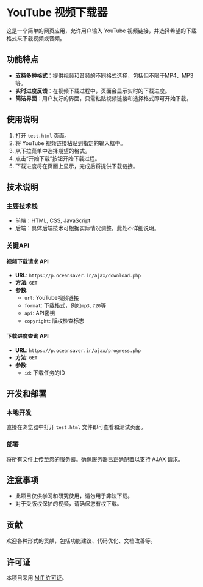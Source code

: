 # YouTube 视频下载器

这是一个简单的网页应用，允许用户输入 YouTube 视频链接，并选择希望的下载格式来下载视频或音频。

## 功能特点

- **支持多种格式**：提供视频和音频的不同格式选择，包括但不限于MP4、MP3等。
- **实时进度反馈**：在视频下载过程中，页面会显示实时的下载进度。
- **简洁界面**：用户友好的界面，只需粘贴视频链接和选择格式即可开始下载。

## 使用说明

1. 打开 `test.html` 页面。
2. 将 YouTube 视频链接粘贴到指定的输入框中。
3. 从下拉菜单中选择期望的格式。
4. 点击“开始下载”按钮开始下载过程。
5. 下载进度将在页面上显示，完成后将提供下载链接。

## 技术说明

### 主要技术栈

- 前端：HTML, CSS, JavaScript
- 后端：具体后端技术可根据实际情况调整，此处不详细说明。

### 关键API

#### 视频下载请求 API

- **URL**: `https://p.oceansaver.in/ajax/download.php`
- **方法**: `GET`
- **参数**:
  - `url`: YouTube视频链接
  - `format`: 下载格式，例如`mp3`, `720`等
  - `api`: API密钥
  - `copyright`: 版权检查标志

#### 下载进度查询 API

- **URL**: `https://p.oceansaver.in/ajax/progress.php`
- **方法**: `GET`
- **参数**:
  - `id`: 下载任务的ID

## 开发和部署

### 本地开发

直接在浏览器中打开 `test.html` 文件即可查看和测试页面。

### 部署

将所有文件上传至您的服务器。确保服务器已正确配置以支持 AJAX 请求。

## 注意事项

- 此项目仅供学习和研究使用，请勿用于非法下载。
- 对于受版权保护的视频，请确保您有权下载。

## 贡献

欢迎各种形式的贡献，包括功能建议、代码优化、文档改善等。

## 许可证

本项目采用 [MIT 许可证](LICENSE)。

